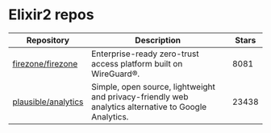 # Elixir2 repos

| Repository                                                    | Description                                                                                          | Stars |
| ------------------------------------------------------------- | ---------------------------------------------------------------------------------------------------- | ----- |
| [firezone/firezone](https://github.com/firezone/firezone)     | Enterprise-ready zero-trust access platform built on WireGuard®.                                     | 8081  |
| [plausible/analytics](https://github.com/plausible/analytics) | Simple, open source, lightweight and privacy-friendly web analytics alternative to Google Analytics. | 23438 |
